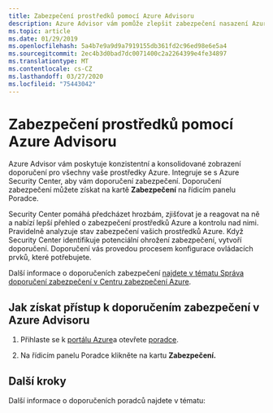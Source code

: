 ```yaml
---
title: Zabezpečení prostředků pomocí Azure Advisoru
description: Azure Advisor vám pomůže zlepšit zabezpečení nasazení Azure.
ms.topic: article
ms.date: 01/29/2019
ms.openlocfilehash: 5a4b7e9a9d9a7919155db361fd2c96ed98e6e5a4
ms.sourcegitcommit: 2ec4b3d0bad7dc0071400c2a2264399e4fe34897
ms.translationtype: MT
ms.contentlocale: cs-CZ
ms.lasthandoff: 03/27/2020
ms.locfileid: "75443042"
---
```

# <a name="make-resources-more-secure-with-azure-advisor"></a>Zabezpečení prostředků pomocí Azure Advisoru

Azure Advisor vám poskytuje konzistentní a konsolidované zobrazení doporučení pro všechny vaše prostředky Azure. Integruje se s Azure Security Center, aby vám doporučení zabezpečení. Doporučení zabezpečení můžete získat na kartě **Zabezpečení** na řídicím panelu Poradce.

Security Center pomáhá předcházet hrozbám, zjišťovat je a reagovat na ně a nabízí lepší přehled o zabezpečení prostředků Azure a kontrolu nad nimi. Pravidelně analyzuje stav zabezpečení vašich prostředků Azure. Když Security Center identifikuje potenciální ohrožení zabezpečení, vytvoří doporučení. Doporučení vás provedou procesem konfigurace ovládacích prvků, které potřebujete. 

Další informace o doporučeních zabezpečení [najdete v tématu Správa doporučení zabezpečení v Centru zabezpečení Azure](https://azure.microsoft.com/documentation/articles/security-center-recommendations/).

## <a name="how-to-access-security-recommendations-in-azure-advisor"></a>Jak získat přístup k doporučením zabezpečení v Azure Advisoru

1. Přihlaste se k [portálu Azure](https://portal.azure.com)a otevřete [poradce](https://aka.ms/azureadvisordashboard).

2.  Na řídicím panelu Poradce klikněte na kartu **Zabezpečení.**

## <a name="next-steps"></a>Další kroky

Další informace o doporučeních poradců najdete v tématu:

 
